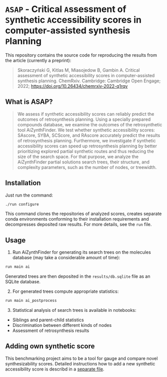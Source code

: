 # `ASAP` - Critical `A`ssessment of `S`ynthetic `A`ccessibility scores in computer-assisted synthesis `P`lanning

This repository contains the source code for reproducing the results from the article (currently a preprint):
> Skoraczyński G, Kitlas M, Miasojedow B, Gambin A. Critical assessment of synthetic accessibility scores in computer-assisted synthesis planning. ChemRxiv. Cambridge: Cambridge Open Engage; 2022; https://doi.org/10.26434/chemrxiv-2022-q1rqv

## What is ASAP?
> We assess if synthetic accessibility scores can reliably predict the outcomes of retrosynthesis planning.
> Using a specially prepared compounds database, we examine the outcomes of the retrosynthetic tool AiZynthFinder.
> We test whether synthetic accessibility scores: SAscore, SYBA, SCScore, and RAscore accurately predict the results of retrosynthesis planning.
> Furthermore, we investigate if synthetic accessibility scores can speed up retrosynthesis planning by better prioritizing explored partial synthetic routes and thus reducing the size of the search space.
> For that purpose, we analyze the AiZynthFinder partial solutions search trees, their structure, and complexity parameters, such as the number of nodes, or treewidth.

## Installation

Just run the command:


```sh
./run configure
```

This command clones the repositories of analyzed scores, creates separate conda environments conforming to their installation requirements and decompresses deposited raw results.
For more details, see the `run` file.

## Usage
1. Run AiZynthFinder for generating its search trees on the molecules database (may take a considerable amount of time):
```sh
run main ai
```
Generated trees are then deposited in the `results/db.sqlite` file as an SQLite database.

2. For generated trees compute appropriate statistics:
```sh
run main ai_postprocess
```
3. Statistical analysis of search trees is available in notebooks:
- Siblings and parent-child statistics
- Discrimination between different kinds of nodes
- Assessment of retrosynthesis results

## Adding own synthetic score
This benchmarking project aims to be a tool for gauge and compare novel synthesizability scores. Detailed instructions how to add a new synthetic accessibility score is describd in a [separate file](ADDING.md).

